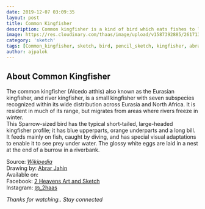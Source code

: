 ```yaml
---
date: 2019-12-07 03:09:35
layout: post
title: Common Kingfisher
description: Common kingfisher is a kind of bird which eats fishes to live..
image: https://res.cloudinary.com/thaas/image/upload/v1587392885/26171372_391622797927365_5895828715136766800_o.jpg_rik5ew.jpg
category: 'sketch'
tags: [Common_kingfisher, sketch, bird, pencil_sketch, kingfisher, abrar_jahin, Birds sketch, Sketch, Ink drawing, Common kingfisher, Sketch of birds, Pencil sketch, Ink art, Pencil art, Birds, Black and white]
author: ajpalok
---
```

## About Common Kingfisher
The common kingfisher (Alcedo atthis) also known as the Eurasian kingfisher, and river kingfisher, is a small kingfisher with seven subspecies recognized within its wide distribution across Eurasia and North Africa. It is resident in much of its range, but migrates from areas where rivers freeze in winter.  
This Sparrow-sized bird has the typical short-tailed, large-headed kingfisher profile; it has blue upperparts, orange underparts and a long bill. It feeds mainly on fish, caught by diving, and has special visual adaptations to enable it to see prey under water. The glossy white eggs are laid in a nest at the end of a burrow in a riverbank.  

Source: _[Wikipedia](https://en.m.wikipedia.org/wiki/Common_kingfisher)_   
Drawing by: [Abrar Jahin](https://www.facebook.com/aj.palok5)  
Available on:  
Facebook: [2 Heavens Art and Sketch](https://facebook.com/2haas)  
Instagram: [@_2haas](https://instagram.com/_2haas)
  
*Thanks for watching.. Stay connected*
